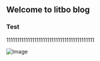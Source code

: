 ﻿## Welcome to litbo blog

### Test
11111111111111111111111111111111111111111


![Image](https://img.zcool.cn/community/01f950571b8b156ac7253812e10163.jpg@1280w_1l_2o_100sh.webp)


